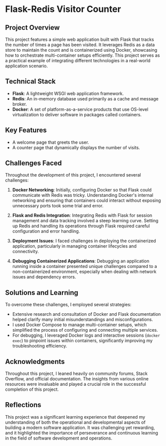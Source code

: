 # Flask-Redis Visitor Counter

## Project Overview
This project features a simple web application built with Flask that tracks the number of times a page has been visited. It leverages Redis as a data store to maintain the count and is containerized using Docker, showcasing how to orchestrate multi-container setups efficiently. This project serves as a practical example of integrating different technologies in a real-world application scenario.

## Technical Stack
- **Flask**: A lightweight WSGI web application framework.
- **Redis**: An in-memory database used primarily as a cache and message broker.
- **Docker**: A set of platform-as-a-service products that use OS-level virtualization to deliver software in packages called containers.

## Key Features
- A welcome page that greets the user.
- A counter page that dynamically displays the number of visits.

## Challenges Faced
Throughout the development of this project, I encountered several challenges:

1. **Docker Networking**: Initially, configuring Docker so that Flask could communicate with Redis was tricky. Understanding Docker's internal networking and ensuring that containers could interact without exposing unnecessary ports took some trial and error.

2. **Flask and Redis Integration**: Integrating Redis with Flask for session management and data tracking involved a steep learning curve. Setting up Redis and handling its operations through Flask required careful configuration and error handling.

3. **Deployment Issues**: I faced challenges in deploying the containerized application, particularly in managing container lifecycles and connectivity.

4. **Debugging Containerized Applications**: Debugging an application running inside a container presented unique challenges compared to a non-containerized environment, especially when dealing with network issues and dependency errors.

## Solutions and Learning
To overcome these challenges, I employed several strategies:

- Extensive research and consultation of Docker and Flask documentation helped clarify many initial misunderstandings and misconfigurations.
- I used Docker Compose to manage multi-container setups, which simplified the process of configuring and connecting multiple services.
- For debugging, I leveraged Docker logs and interactive sessions (`docker exec`) to pinpoint issues within containers, significantly improving my troubleshooting efficiency.

## Acknowledgments
Throughout this project, I leaned heavily on community forums, Stack Overflow, and official documentation. The insights from various online resources were invaluable and played a crucial role in the successful completion of this project.

## Reflections
This project was a significant learning experience that deepened my understanding of both the operational and developmental aspects of building a modern software application. It was challenging yet rewarding, and it highlighted the importance of perseverance and continuous learning in the field of software development and operations.